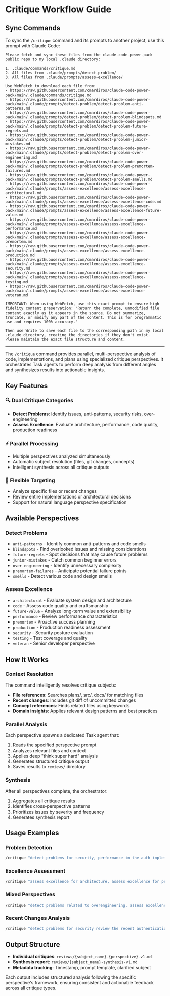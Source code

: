# Critique Workflow Guide

## Sync Commands

To sync the `/critique` command and its prompts to another project, use this prompt with Claude Code:

```
Please fetch and sync these files from the claude-code-power-pack public repo to my local .claude directory:

1. .claude/commands/critique.md
2. All files from .claude/prompts/detect-problem/
3. All files from .claude/prompts/assess-excellence/

Use WebFetch to download each file from:
- https://raw.githubusercontent.com/cmardiros/claude-code-power-pack/main/.claude/commands/critique.md
- https://raw.githubusercontent.com/cmardiros/claude-code-power-pack/main/.claude/prompts/detect-problem/detect-problem-anti-patterns.md
- https://raw.githubusercontent.com/cmardiros/claude-code-power-pack/main/.claude/prompts/detect-problem/detect-problem-blindspots.md
- https://raw.githubusercontent.com/cmardiros/claude-code-power-pack/main/.claude/prompts/detect-problem/detect-problem-future-regrets.md
- https://raw.githubusercontent.com/cmardiros/claude-code-power-pack/main/.claude/prompts/detect-problem/detect-problem-junior-mistakes.md
- https://raw.githubusercontent.com/cmardiros/claude-code-power-pack/main/.claude/prompts/detect-problem/detect-problem-over-engineering.md
- https://raw.githubusercontent.com/cmardiros/claude-code-power-pack/main/.claude/prompts/detect-problem/detect-problem-premortem-failures.md
- https://raw.githubusercontent.com/cmardiros/claude-code-power-pack/main/.claude/prompts/detect-problem/detect-problem-smells.md
- https://raw.githubusercontent.com/cmardiros/claude-code-power-pack/main/.claude/prompts/assess-excellence/assess-excellence-architectural.md
- https://raw.githubusercontent.com/cmardiros/claude-code-power-pack/main/.claude/prompts/assess-excellence/assess-excellence-code.md
- https://raw.githubusercontent.com/cmardiros/claude-code-power-pack/main/.claude/prompts/assess-excellence/assess-excellence-future-value.md
- https://raw.githubusercontent.com/cmardiros/claude-code-power-pack/main/.claude/prompts/assess-excellence/assess-excellence-performance.md
- https://raw.githubusercontent.com/cmardiros/claude-code-power-pack/main/.claude/prompts/assess-excellence/assess-excellence-premortem.md
- https://raw.githubusercontent.com/cmardiros/claude-code-power-pack/main/.claude/prompts/assess-excellence/assess-excellence-production.md
- https://raw.githubusercontent.com/cmardiros/claude-code-power-pack/main/.claude/prompts/assess-excellence/assess-excellence-security.md
- https://raw.githubusercontent.com/cmardiros/claude-code-power-pack/main/.claude/prompts/assess-excellence/assess-excellence-testing.md
- https://raw.githubusercontent.com/cmardiros/claude-code-power-pack/main/.claude/prompts/assess-excellence/assess-excellence-veteran.md

IMPORTANT: When using WebFetch, use this exact prompt to ensure high fidelity content preservation: "Return the complete, unmodified file content exactly as it appears in the source. Do not summarize, truncate, or modify any part of the content. This is for programmatic use and requires 100% accuracy."

Then use Write to save each file to the corresponding path in my local .claude directory, creating the directories if they don't exist. Please maintain the exact file structure and content.
```

---

The `/critique` command provides parallel, multi-perspective analysis of code, implementations, and plans using specialized critique perspectives. It orchestrates Task agents to perform deep analysis from different angles and synthesizes results into actionable insights.

## Key Features

### 🔍 Dual Critique Categories
- **Detect Problems**: Identify issues, anti-patterns, security risks, over-engineering
- **Assess Excellence**: Evaluate architecture, performance, code quality, production readiness

### ⚡ Parallel Processing
- Multiple perspectives analyzed simultaneously
- Automatic subject resolution (files, git changes, concepts)
- Intelligent synthesis across all critique outputs

### 🎯 Flexible Targeting
- Analyze specific files or recent changes
- Review entire implementations or architectural decisions
- Support for natural language perspective specification

## Available Perspectives

### Detect Problems
- `anti-patterns` - Identify common anti-patterns and code smells
- `blindspots` - Find overlooked issues and missing considerations
- `future-regrets` - Spot decisions that may cause future problems
- `junior-mistakes` - Catch common beginner errors
- `over-engineering` - Identify unnecessary complexity
- `premortem-failures` - Anticipate potential failure points
- `smells` - Detect various code and design smells

### Assess Excellence
- `architectural` - Evaluate system design and architecture
- `code` - Assess code quality and craftsmanship
- `future-value` - Analyze long-term value and extensibility
- `performance` - Review performance characteristics
- `premortem` - Proactive success planning
- `production` - Production readiness assessment
- `security` - Security posture evaluation
- `testing` - Test coverage and quality
- `veteran` - Senior developer perspective

## How It Works

### Context Resolution
The command intelligently resolves critique subjects:
- **File references**: Searches plans/, src/, docs/ for matching files
- **Recent changes**: Includes git diff of uncommitted changes
- **Concept references**: Finds related files using keywords
- **Domain insights**: Applies relevant design patterns and best practices

### Parallel Analysis
Each perspective spawns a dedicated Task agent that:
1. Reads the specified perspective prompt
2. Analyzes relevant files and context
3. Applies deep "think super hard" analysis
4. Generates structured critique output
5. Saves results to `reviews/` directory

### Synthesis
After all perspectives complete, the orchestrator:
1. Aggregates all critique results
2. Identifies cross-perspective patterns
3. Prioritizes issues by severity and frequency
4. Generates synthesis report

## Usage Examples

### Problem Detection
```bash
/critique "detect problems for security, performance in the auth implementation"
```

### Excellence Assessment
```bash
/critique "assess excellence for architecture, assess excellence for performance analyze the new API design"
```

### Mixed Perspectives
```bash
/critique "detect problems related to overengineering, assess excellence for simplicity look at the logging infrastructure plan"
```

### Recent Changes Analysis
```bash
/critique "detect problems for security review the recent authentication changes"
```

## Output Structure

- **Individual critiques**: `reviews/{subject_name}-{perspective}-v1.md`
- **Synthesis report**: `reviews/{subject_name}-synthesis-v1.md`
- **Metadata tracking**: Timestamp, prompt template, clarified subject

Each output includes structured analysis following the specific perspective's framework, ensuring consistent and actionable feedback across all critique types.